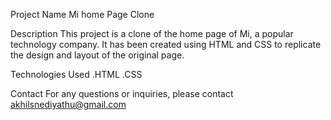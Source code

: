 Project Name
Mi home Page Clone

Description
This project is a clone of the home page of Mi, a popular technology company. It has been created using HTML and CSS to replicate the design and layout of the original page.

Technologies Used
.HTML .CSS

Contact
For any questions or inquiries, please contact akhilsnediyathu@gmail.com
